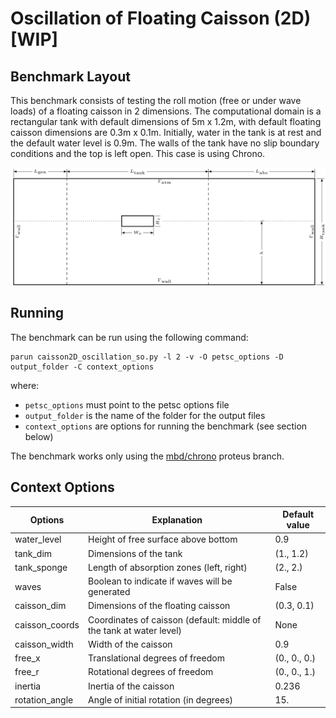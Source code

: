# Oscillation of Floating Caisson (2D) [WIP]

## Benchmark Layout

This benchmark consists of testing the roll motion (free or under wave loads) of a floating caisson in 2 dimensions. The computational domain is a rectangular tank with default dimensions of 5m x 1.2m, with default floating caisson dimensions are 0.3m x 0.1m. Initially, water in the tank is at rest and the default water level is 0.9m. The walls of the tank have no slip boundary conditions and the top is left open. This case is using Chrono.

![Alt text](floating_caisson.png)

## Running

The benchmark can be run using the following command:
```
parun caisson2D_oscillation_so.py -l 2 -v -O petsc_options -D output_folder -C context_options
```
where:
* `petsc_options` must point to the petsc options file
* `output_folder` is the name of the folder for the output files
* `context_options` are options for running the benchmark (see section below)

The benchmark works only using the [mbd/chrono](https://github.com/erdc-cm/proteus/tree/mbd/chrono) proteus branch.

## Context Options


| Options        | Explanation                                                         | Default value |
|----------------|---------------------------------------------------------------------|---------------|
| water_level    | Height of free surface above bottom                                 | 0.9           |
| tank_dim       | Dimensions of the tank                                              | (1., 1.2)     |
| tank_sponge    | Length of absorption zones (left, right)                            | (2., 2.)      |
| waves          | Boolean to indicate if waves will be generated                      | False         |
| caisson_dim    | Dimensions of the floating caisson                                  | (0.3, 0.1)    |
| caisson_coords | Coordinates of caisson (default: middle of the tank at water level) | None          |
| caisson_width  | Width of the caisson                                                | 0.9           |
| free_x         | Translational degrees of freedom                                    | (0., 0., 0.)  |
| free_r         | Rotational degrees of freedom                                       | (0., 0., 1.)  |
| inertia        | Inertia of the caisson                                              | 0.236         |
| rotation_angle | Angle of initial rotation (in degrees)                              | 15.           |
